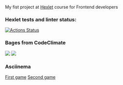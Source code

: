 My fist project at <a href='https://ru.hexlet.io/'>Hexlet</a> course for Frontend developers

### Hexlet tests and linter status:
[![Actions Status](https://github.com/SafAlyona/frontend-project-44/actions/workflows/hexlet-check.yml/badge.svg)](https://github.com/SafAlyona/frontend-project-44/actions)

### Bages from CodeClimate
<a href="https://codeclimate.com/github/SafAlyona/frontend-project-44/maintainability"><img src="https://api.codeclimate.com/v1/badges/fb83d38a0c1de4129309/maintainability" /></a>
<a href="https://codeclimate.com/github/SafAlyona/frontend-project-44/test_coverage"><img src="https://api.codeclimate.com/v1/badges/fb83d38a0c1de4129309/test_coverage" /></a>

### Asciinema
<a href='https://asciinema.org/a/rb5STaIcyhNl1PdMhZDPoMLwe'>First game</a>
<a href='https://asciinema.org/a/eS8Rghr1WfPiFW53f3v5GLTgK'>Second game</a>